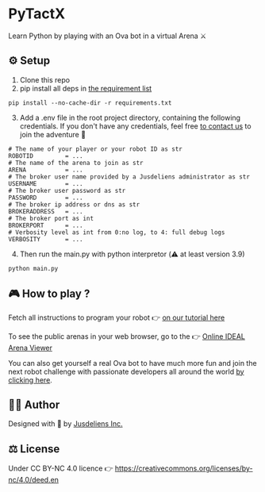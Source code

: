 # PyTactX
Learn Python by playing with an Ova bot in a virtual Arena ⚔️ 

## ⚙️ Setup

1. Clone this repo
2. pip install all deps in [the requirement list](requirements.txt)
```
pip install --no-cache-dir -r requirements.txt
```
3. Add a .env file in the root project directory, containing the following credentials. If you don't have any credentials, feel free [to contact us](https://jusdeliens.com/contact) to join the adventure 🚀
```.env
# The name of your player or your robot ID as str
ROBOTID         = ...
# The name of the arena to join as str
ARENA           = ...
# The broker user name provided by a Jusdeliens administrator as str
USERNAME        = ...
# The broker user password as str
PASSWORD        = ...
# The broker ip address or dns as str
BROKERADDRESS   = ...
# The broker port as int 
BROKERPORT      = ...
# Verbosity level as int from 0:no log, to 4: full debug logs
VERBOSITY       = ... 
```

4. Then run the main.py with python interpretor (⚠️ at least version 3.9)
```
python main.py
```

## 🎮 How to play ?

Fetch all instructions to program your robot 👉 [on our tutorial here](https://tutos.jusdeliens.com/index.php/2020/01/14/pytactx-prise-en-main/)

To see the public arenas in your web browser, go to the 👉 [Online IDEAL Arena Viewer](https://play.jusdeliens.com/)

You can also get yourself a real Ova bot to have much more fun and join the next robot challenge with passionate developers all around the world [by clicking here](https://jusdeliens.com/ova).

## 🧑‍💻 Author
Designed with 💖 by [Jusdeliens Inc.](https://jusdeliens.com)

## ⚖️ License
Under CC BY-NC 4.0 licence 
👉 https://creativecommons.org/licenses/by-nc/4.0/deed.en

